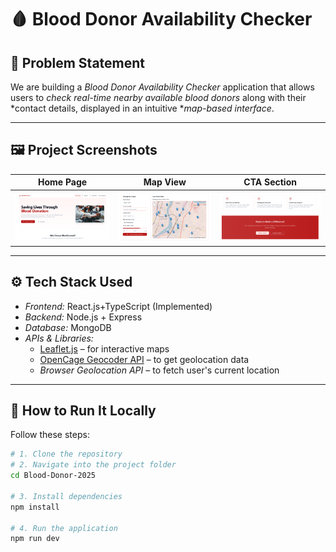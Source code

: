 # 🩸 Blood Donor Availability Checker

## 🧩 Problem Statement

We are building a *Blood Donor Availability Checker* application that allows users to *check real-time nearby available blood donors* along with their *contact details, displayed in an intuitive **map-based interface*.

---

## 🖼 Project Screenshots

| Home Page | Map View | CTA Section |
|-----------|----------|------------|
| ![Home](https://github.com/Sourav-Sarkar-Official/Blood-Donor-2025/blob/181bc2e98a6df257942227ebeaf797b1e5907bbc/public/Hero-Section.png) | ![Map](https://github.com/Sourav-Sarkar-Official/Blood-Donor-2025/blob/181bc2e98a6df257942227ebeaf797b1e5907bbc/public/Emergency.png) | ![List](https://github.com/Sourav-Sarkar-Official/Blood-Donor-2025/blob/181bc2e98a6df257942227ebeaf797b1e5907bbc/public/Bottom.png) |


---

## ⚙ Tech Stack Used

- *Frontend:* React.js+TypeScript (Implemented)
- *Backend:* Node.js + Express
- *Database:* MongoDB
- *APIs & Libraries:*
  - [Leaflet.js](https://leafletjs.com/) – for interactive maps
  - [OpenCage Geocoder API](https://opencagedata.com/api) – to get geolocation data
  - *Browser Geolocation API* – to fetch user's current location

---

## 🚀 How to Run It Locally

Follow these steps:

```bash
# 1. Clone the repository
# 2. Navigate into the project folder
cd Blood-Donor-2025

# 3. Install dependencies
npm install

# 4. Run the application
npm run dev
